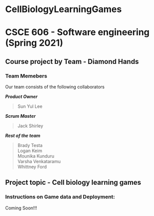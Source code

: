 # CellBiologyLearningGames
# CSCE 606 - Software engineering (Spring 2021)
## Course project by Team - Diamond Hands ##
### Team Memebers
Our team consists of the following collaborators

***Product Owner***
> Sun Yul Lee

***Scrum Master***
> Jack Shirley

***Rest of the team***
> Brady Testa\
> Logan Keim\
> Mounika Kunduru\
> Varsha Venkataramu\
> Whittney Ford

## Project topic - Cell biology learning games ##
### Instructions on Game data and Deployment:
Coming Soon!!!

<!---
1. Connect to FTP Server using the credentials 
2. Navigate to /futuredogter.com/stepstone/workArea/NIH-SEPA-1/activityLib/practice_c1/apps
3. Here you will find our two apps Scramble and guessUp
4. Under these folders inside the folder js, there exists a game_data.js file that is the file containing the words and their respective 5. hints and image names.
5. For the guessUp game, there exists an additional folder containing images that are associated with the words of the game. Each word will contain a hint, a category, and an image to help solve the game. Categories are Plant, Animal or Virus, and Unicellular.
6. For the Scramble game, there are three levels of difficulty, and words need to be entered under the corresponding difficulty level they wished to be a part of.
7. The words themselves cannot contain spaces or other non-alphabetic characters.
8. The image file names and words must be unique.
9. After successfully uploading and/or changing the code on the FTP server, contact the vetmed team so that they will update the changes on the vetmed server
10. For more information, check the final report in the documentation/spring2020 folder
-->
